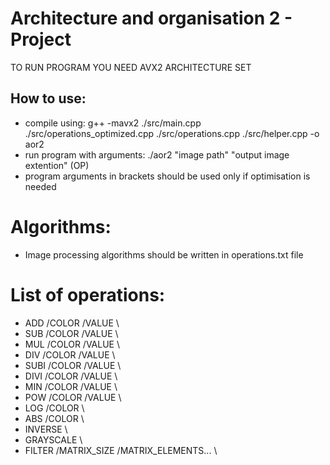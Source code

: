 # Architecture and organisation 2 - Project

TO RUN PROGRAM YOU NEED AVX2 ARCHITECTURE SET

## How to use:

- compile using: g++ -mavx2 ./src/main.cpp ./src/operations_optimized.cpp ./src/operations.cpp ./src/helper.cpp -o aor2
- run program with arguments: ./aor2 "image path" "output image extention" (OP)
- program arguments in brackets should be used only if optimisation is needed

# Algorithms:

- Image processing algorithms should be written in operations.txt file

# List of operations:

- ADD /COLOR /VALUE \
- SUB /COLOR /VALUE \
- MUL /COLOR /VALUE \
- DIV /COLOR /VALUE \
- SUBI /COLOR /VALUE \
- DIVI /COLOR /VALUE \
- MIN /COLOR /VALUE \
- POW /COLOR /VALUE \
- LOG /COLOR \
- ABS /COLOR \
- INVERSE \
- GRAYSCALE \
- FILTER /MATRIX_SIZE /MATRIX_ELEMENTS... \